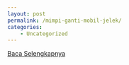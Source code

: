 ```yaml
---
layout: post
permalink: /mimpi-ganti-mobil-jelek/
categories:
    - Uncategorized
---
```


[Baca Selengkapnya](/06)
